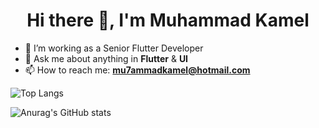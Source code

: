 <h1 align="center">Hi there 👋, I'm Muhammad Kamel</h1>

- 🔭 I’m working as a Senior Flutter Developer
- 💬 Ask me about anything in **Flutter** & **UI**
- 📫 How to reach me: **mu7ammadkamel@hotmail.com**

![Top Langs](https://github-readme-stats.vercel.app/api/top-langs/?username=muhammadkamel&layout=compact&langs_count=8&hide=javascript,html,css)

![Anurag's GitHub stats](https://github-readme-stats.vercel.app/api?username=muhammadkamel&show_icons=true&theme=radical&hide=issues,stars&custom_title=Flutter%20%26%20Dart%20Stats)
